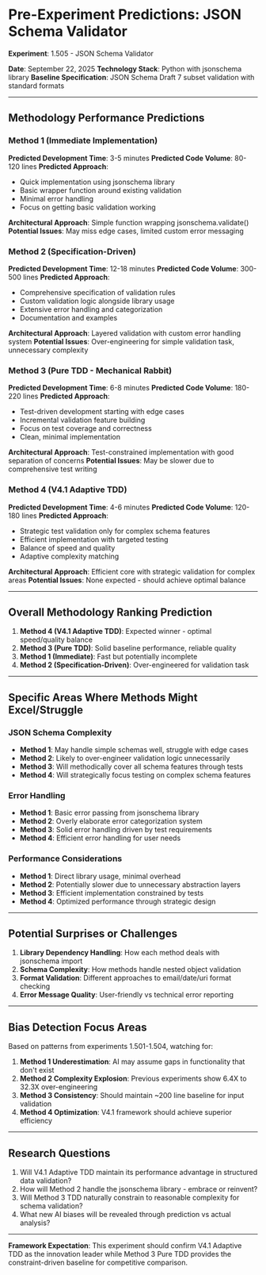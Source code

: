 # Pre-Experiment Predictions: JSON Schema Validator

**Experiment**: 1.505 - JSON Schema Validator

**Date**: September 22, 2025
**Technology Stack**: Python with jsonschema library
**Baseline Specification**: JSON Schema Draft 7 subset validation with standard formats

---

## Methodology Performance Predictions

### **Method 1 (Immediate Implementation)**
**Predicted Development Time**: 3-5 minutes
**Predicted Code Volume**: 80-120 lines
**Predicted Approach**:
- Quick implementation using jsonschema library
- Basic wrapper function around existing validation
- Minimal error handling
- Focus on getting basic validation working

**Architectural Approach**: Simple function wrapping jsonschema.validate()
**Potential Issues**: May miss edge cases, limited custom error messaging

### **Method 2 (Specification-Driven)**
**Predicted Development Time**: 12-18 minutes
**Predicted Code Volume**: 300-500 lines
**Predicted Approach**:
- Comprehensive specification of validation rules
- Custom validation logic alongside library usage
- Extensive error handling and categorization
- Documentation and examples

**Architectural Approach**: Layered validation with custom error handling system
**Potential Issues**: Over-engineering for simple validation task, unnecessary complexity

### **Method 3 (Pure TDD - Mechanical Rabbit)**
**Predicted Development Time**: 6-8 minutes
**Predicted Code Volume**: 180-220 lines
**Predicted Approach**:
- Test-driven development starting with edge cases
- Incremental validation feature building
- Focus on test coverage and correctness
- Clean, minimal implementation

**Architectural Approach**: Test-constrained implementation with good separation of concerns
**Potential Issues**: May be slower due to comprehensive test writing

### **Method 4 (V4.1 Adaptive TDD)**
**Predicted Development Time**: 4-6 minutes
**Predicted Code Volume**: 120-180 lines
**Predicted Approach**:
- Strategic test validation only for complex schema features
- Efficient implementation with targeted testing
- Balance of speed and quality
- Adaptive complexity matching

**Architectural Approach**: Efficient core with strategic validation for complex areas
**Potential Issues**: None expected - should achieve optimal balance

---

## Overall Methodology Ranking Prediction

1. **Method 4 (V4.1 Adaptive TDD)**: Expected winner - optimal speed/quality balance
2. **Method 3 (Pure TDD)**: Solid baseline performance, reliable quality
3. **Method 1 (Immediate)**: Fast but potentially incomplete
4. **Method 2 (Specification-Driven)**: Over-engineered for validation task

---

## Specific Areas Where Methods Might Excel/Struggle

### **JSON Schema Complexity**
- **Method 1**: May handle simple schemas well, struggle with edge cases
- **Method 2**: Likely to over-engineer validation logic unnecessarily
- **Method 3**: Will methodically cover all schema features through tests
- **Method 4**: Will strategically focus testing on complex schema features

### **Error Handling**
- **Method 1**: Basic error passing from jsonschema library
- **Method 2**: Overly elaborate error categorization system
- **Method 3**: Solid error handling driven by test requirements
- **Method 4**: Efficient error handling for user needs

### **Performance Considerations**
- **Method 1**: Direct library usage, minimal overhead
- **Method 2**: Potentially slower due to unnecessary abstraction layers
- **Method 3**: Efficient implementation constrained by tests
- **Method 4**: Optimized performance through strategic design

---

## Potential Surprises or Challenges

1. **Library Dependency Handling**: How each method deals with jsonschema import
2. **Schema Complexity**: How methods handle nested object validation
3. **Format Validation**: Different approaches to email/date/uri format checking
4. **Error Message Quality**: User-friendly vs technical error reporting

---

## Bias Detection Focus Areas

Based on patterns from experiments 1.501-1.504, watching for:

1. **Method 1 Underestimation**: AI may assume gaps in functionality that don't exist
2. **Method 2 Complexity Explosion**: Previous experiments show 6.4X to 32.3X over-engineering
3. **Method 3 Consistency**: Should maintain ~200 line baseline for input validation
4. **Method 4 Optimization**: V4.1 framework should achieve superior efficiency

---

## Research Questions

1. Will V4.1 Adaptive TDD maintain its performance advantage in structured data validation?
2. How will Method 2 handle the jsonschema library - embrace or reinvent?
3. Will Method 3 TDD naturally constrain to reasonable complexity for schema validation?
4. What new AI biases will be revealed through prediction vs actual analysis?

---

**Framework Expectation**: This experiment should confirm V4.1 Adaptive TDD as the innovation leader while Method 3 Pure TDD provides the constraint-driven baseline for competitive comparison.